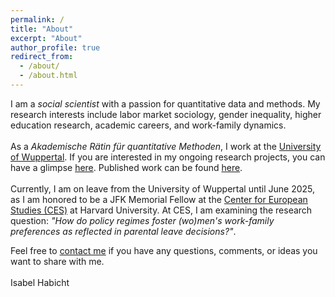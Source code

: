 ```yaml
---
permalink: /
title: "About"
excerpt: "About"
author_profile: true
redirect_from: 
  - /about/
  - /about.html
---
```


I am a <i>social scientist</i> with a passion for quantitative data and methods. My research interests include labor market sociology, gender inequality, higher education research, academic careers, and work-family dynamics. <br> <br>
As a <i>Akademische Rätin für quantitative Methoden</i>, I work at the <a href="https://www.org-soz.uni-wuppertal.de/de/team/detail/habicht/">University of Wuppertal</a>. If you are interested in my ongoing research projects, you can have a glimpse <a href="https://isabelhabicht.github.io/research/">here</a>. Published work can be found <a href="https://isabelhabicht.github.io/publications/">here</a>. <br> <br>
Currently, I am on leave from the University of Wuppertal until June 2025, as I am honored to be a JFK Memorial Fellow at the <a href="https://ces.fas.harvard.edu/people/isabel-habicht">Center for European Studies (CES)</a> at Harvard University. At CES, I am examining the research question: <i>"How do policy regimes foster (wo)men's work-family preferences as reflected in parental leave decisions?"</i>. 

Feel free to <a href="mailto:habicht@uni-wuppertal.de">contact me</a> if you have any questions, comments, or ideas you want to share with me. <br> <br>
Isabel Habicht
